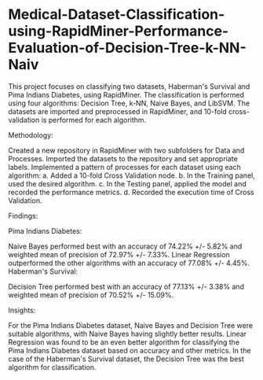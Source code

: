 # Medical-Dataset-Classification-using-RapidMiner-Performance-Evaluation-of-Decision-Tree-k-NN-Naiv
This project focuses on classifying two datasets, Haberman's Survival and Pima Indians Diabetes, using RapidMiner. The classification is performed using four algorithms: Decision Tree, k-NN, Naive Bayes, and LibSVM. The datasets are imported and preprocessed in RapidMiner, and 10-fold cross-validation is performed for each algorithm.


Methodology:

Created a new repository in RapidMiner with two subfolders for Data and Processes.
Imported the datasets to the repository and set appropriate labels.
Implemented a pattern of processes for each dataset using each algorithm:
a. Added a 10-fold Cross Validation node.
b. In the Training panel, used the desired algorithm.
c. In the Testing panel, applied the model and recorded the performance metrics.
d. Recorded the execution time of Cross Validation.


Findings:

Pima Indians Diabetes:

Naive Bayes performed best with an accuracy of 74.22% +/- 5.82% and weighted mean of precision of 72.97% +/- 7.33%.
Linear Regression outperformed the other algorithms with an accuracy of 77.08% +/- 4.45%.
Haberman's Survival:

Decision Tree performed best with an accuracy of 77.13% +/- 3.38% and weighted mean of precision of 70.52% +/- 15.09%.


Insights:

For the Pima Indians Diabetes dataset, Naive Bayes and Decision Tree were suitable algorithms, with Naive Bayes having slightly better results.
Linear Regression was found to be an even better algorithm for classifying the Pima Indians Diabetes dataset based on accuracy and other metrics.
In the case of the Haberman's Survival dataset, the Decision Tree was the best algorithm for classification.
